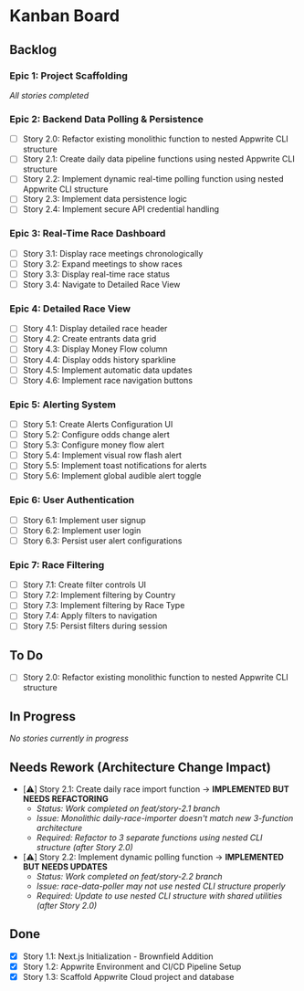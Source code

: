 # Kanban Board

## Backlog

### Epic 1: Project Scaffolding
*All stories completed*

### Epic 2: Backend Data Polling & Persistence

- [ ] Story 2.0: Refactor existing monolithic function to nested Appwrite CLI structure
- [ ] Story 2.1: Create daily data pipeline functions using nested Appwrite CLI structure
- [ ] Story 2.2: Implement dynamic real-time polling function using nested Appwrite CLI structure
- [ ] Story 2.3: Implement data persistence logic
- [ ] Story 2.4: Implement secure API credential handling

### Epic 3: Real-Time Race Dashboard

- [ ] Story 3.1: Display race meetings chronologically
- [ ] Story 3.2: Expand meetings to show races
- [ ] Story 3.3: Display real-time race status
- [ ] Story 3.4: Navigate to Detailed Race View

### Epic 4: Detailed Race View

- [ ] Story 4.1: Display detailed race header
- [ ] Story 4.2: Create entrants data grid
- [ ] Story 4.3: Display Money Flow column
- [ ] Story 4.4: Display odds history sparkline
- [ ] Story 4.5: Implement automatic data updates
- [ ] Story 4.6: Implement race navigation buttons

### Epic 5: Alerting System

- [ ] Story 5.1: Create Alerts Configuration UI
- [ ] Story 5.2: Configure odds change alert
- [ ] Story 5.3: Configure money flow alert
- [ ] Story 5.4: Implement visual row flash alert
- [ ] Story 5.5: Implement toast notifications for alerts
- [ ] Story 5.6: Implement global audible alert toggle

### Epic 6: User Authentication

- [ ] Story 6.1: Implement user signup
- [ ] Story 6.2: Implement user login
- [ ] Story 6.3: Persist user alert configurations

### Epic 7: Race Filtering

- [ ] Story 7.1: Create filter controls UI
- [ ] Story 7.2: Implement filtering by Country
- [ ] Story 7.3: Implement filtering by Race Type
- [ ] Story 7.4: Apply filters to navigation
- [ ] Story 7.5: Persist filters during session

## To Do

- [ ] Story 2.0: Refactor existing monolithic function to nested Appwrite CLI structure

## In Progress

*No stories currently in progress*

## Needs Rework (Architecture Change Impact)

- [⚠️] Story 2.1: Create daily race import function → **IMPLEMENTED BUT NEEDS REFACTORING** 
  - *Status: Work completed on feat/story-2.1 branch*
  - *Issue: Monolithic daily-race-importer doesn't match new 3-function architecture*
  - *Required: Refactor to 3 separate functions using nested CLI structure (after Story 2.0)*
- [⚠️] Story 2.2: Implement dynamic polling function → **IMPLEMENTED BUT NEEDS UPDATES**
  - *Status: Work completed on feat/story-2.2 branch*  
  - *Issue: race-data-poller may not use nested CLI structure properly*
  - *Required: Update to use nested CLI structure with shared utilities (after Story 2.0)*

## Done

- [x] Story 1.1: Next.js Initialization - Brownfield Addition
- [x] Story 1.2: Appwrite Environment and CI/CD Pipeline Setup  
- [x] Story 1.3: Scaffold Appwrite Cloud project and database
